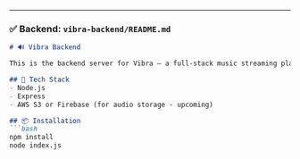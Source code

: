 
---

### ✅ Backend: `vibra-backend/README.md`
```markdown
# 🔊 Vibra Backend

This is the backend server for Vibra – a full-stack music streaming platform. Built with Express.js, it supports track uploads, streaming, and metadata management.

## 🚀 Tech Stack
- Node.js
- Express
- AWS S3 or Firebase (for audio storage - upcoming)

## 📦 Installation
```bash
npm install
node index.js

